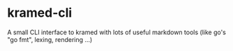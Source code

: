 # kramed-cli
A small CLI interface to kramed with lots of useful markdown tools (like go's "go fmt", lexing, rendering ...)
